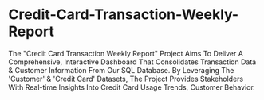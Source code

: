 # Credit-Card-Transaction-Weekly-Report
The "Credit Card Transaction Weekly Report" Project Aims To Deliver A Comprehensive, Interactive Dashboard That Consolidates Transaction Data &amp; Customer Information From Our SQL Database. By Leveraging The 'Customer' &amp; 'Credit Card' Datasets, The Project Provides Stakeholders With Real-time Insights Into Credit Card Usage Trends, Customer Behavior.
